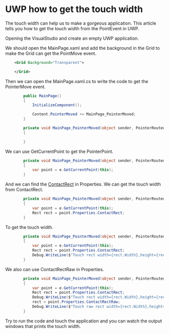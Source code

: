 # UWP how to get the touch width

The touch width can help us to make a gorgeous application. This article tells you how to get the touch width from the PointEvent in UWP.

<!--more-->
<!-- CreateTime:2018/11/15 18:49:12 -->


<!-- csdn -->

Opening the VisualStudio and create an empty UWP application.

We should open the MainPage.xaml and add the background in the Grid to make the Grid can get the PointMove event.

```xml
    <Grid Background="Transparent">

    </Grid>
```

Then we can open the MainPage.xaml.cs to write the code to get the PointerMove event.

```csharp
        public MainPage()
        {
            InitializeComponent();

            Content.PointerMoved += MainPage_PointerMoved;
        }

        private void MainPage_PointerMoved(object sender, PointerRoutedEventArgs e)
        {

        }
```

We can use GetCurrentPoint to get the PointerPoint.

```csharp
        private void MainPage_PointerMoved(object sender, PointerRoutedEventArgs e)
        {
            var point = e.GetCurrentPoint(this);
        }
```

And we can find the [ContactRect](https://docs.microsoft.com/en-us/uwp/api/windows.ui.input.pointerpointproperties.contactrect) in Properties. We can get the touch width from ContactRect.

```csharp
        private void MainPage_PointerMoved(object sender, PointerRoutedEventArgs e)
        {
            var point = e.GetCurrentPoint(this);
            Rect rect = point.Properties.ContactRect;
        }
```

To get the touch width.

```csharp
        private void MainPage_PointerMoved(object sender, PointerRoutedEventArgs e)
        {
            var point = e.GetCurrentPoint(this);
            Rect rect = point.Properties.ContactRect;
            Debug.WriteLine($"Touch rect width={rect.Width},height={rect.Height}");
        }
```

We also can use ContactRectRaw in Properties.

```csharp
        private void MainPage_PointerMoved(object sender, PointerRoutedEventArgs e)
        {
            var point = e.GetCurrentPoint(this);
            Rect rect = point.Properties.ContactRect;
            Debug.WriteLine($"Touch rect width={rect.Width},height={rect.Height}");
            rect = point.Properties.ContactRectRaw;
            Debug.WriteLine($"Touch raw rect width={rect.Width},height={rect.Height}");
        }
```

Try to run the code and touch the application and you can watch the output windows that prints the touch width.